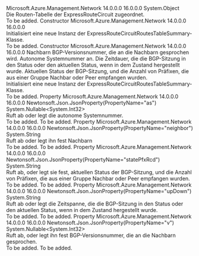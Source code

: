 <Type Name="ExpressRouteCircuitRoutesTableSummary" FullName="Microsoft.Azure.Management.Network.Models.ExpressRouteCircuitRoutesTableSummary">
  <TypeSignature Language="C#" Value="public class ExpressRouteCircuitRoutesTableSummary" />
  <TypeSignature Language="ILAsm" Value=".class public auto ansi beforefieldinit ExpressRouteCircuitRoutesTableSummary extends System.Object" />
  <TypeSignature Language="DocId" Value="T:Microsoft.Azure.Management.Network.Models.ExpressRouteCircuitRoutesTableSummary" />
  <TypeSignature Language="VB.NET" Value="Public Class ExpressRouteCircuitRoutesTableSummary" />
  <TypeSignature Language="F#" Value="type ExpressRouteCircuitRoutesTableSummary = class" />
  <AssemblyInfo>
    <AssemblyName>Microsoft.Azure.Management.Network</AssemblyName>
    <AssemblyVersion>14.0.0.0</AssemblyVersion>
    <AssemblyVersion>16.0.0.0</AssemblyVersion>
  </AssemblyInfo>
  <Base>
    <BaseTypeName>System.Object</BaseTypeName>
  </Base>
  <Interfaces />
  <Docs>
    <summary>
            Die Routen-Tabelle der ExpressRouteCircuit zugeordnet.
            </summary>
    <remarks>To be added.</remarks>
  </Docs>
  <Members>
    <Member MemberName=".ctor">
      <MemberSignature Language="C#" Value="public ExpressRouteCircuitRoutesTableSummary ();" />
      <MemberSignature Language="ILAsm" Value=".method public hidebysig specialname rtspecialname instance void .ctor() cil managed" />
      <MemberSignature Language="DocId" Value="M:Microsoft.Azure.Management.Network.Models.ExpressRouteCircuitRoutesTableSummary.#ctor" />
      <MemberSignature Language="VB.NET" Value="Public Sub New ()" />
      <MemberType>Constructor</MemberType>
      <AssemblyInfo>
        <AssemblyName>Microsoft.Azure.Management.Network</AssemblyName>
        <AssemblyVersion>14.0.0.0</AssemblyVersion>
        <AssemblyVersion>16.0.0.0</AssemblyVersion>
      </AssemblyInfo>
      <Parameters />
      <Docs>
        <summary>
            Initialisiert eine neue Instanz der ExpressRouteCircuitRoutesTableSummary-Klasse.
            </summary>
        <remarks>To be added.</remarks>
      </Docs>
    </Member>
    <Member MemberName=".ctor">
      <MemberSignature Language="C#" Value="public ExpressRouteCircuitRoutesTableSummary (string neighbor = null, Nullable&lt;int&gt; v = null, Nullable&lt;int&gt; asProperty = null, string upDown = null, string statePfxRcd = null);" />
      <MemberSignature Language="ILAsm" Value=".method public hidebysig specialname rtspecialname instance void .ctor(string neighbor, valuetype System.Nullable`1&lt;int32&gt; v, valuetype System.Nullable`1&lt;int32&gt; asProperty, string upDown, string statePfxRcd) cil managed" />
      <MemberSignature Language="DocId" Value="M:Microsoft.Azure.Management.Network.Models.ExpressRouteCircuitRoutesTableSummary.#ctor(System.String,System.Nullable{System.Int32},System.Nullable{System.Int32},System.String,System.String)" />
      <MemberSignature Language="VB.NET" Value="Public Sub New (Optional neighbor As String = null, Optional v As Nullable(Of Integer) = null, Optional asProperty As Nullable(Of Integer) = null, Optional upDown As String = null, Optional statePfxRcd As String = null)" />
      <MemberSignature Language="F#" Value="new Microsoft.Azure.Management.Network.Models.ExpressRouteCircuitRoutesTableSummary : string * Nullable&lt;int&gt; * Nullable&lt;int&gt; * string * string -&gt; Microsoft.Azure.Management.Network.Models.ExpressRouteCircuitRoutesTableSummary" Usage="new Microsoft.Azure.Management.Network.Models.ExpressRouteCircuitRoutesTableSummary (neighbor, v, asProperty, upDown, statePfxRcd)" />
      <MemberType>Constructor</MemberType>
      <AssemblyInfo>
        <AssemblyName>Microsoft.Azure.Management.Network</AssemblyName>
        <AssemblyVersion>14.0.0.0</AssemblyVersion>
        <AssemblyVersion>16.0.0.0</AssemblyVersion>
      </AssemblyInfo>
      <Parameters>
        <Parameter Name="neighbor" Type="System.String" />
        <Parameter Name="v" Type="System.Nullable&lt;System.Int32&gt;" />
        <Parameter Name="asProperty" Type="System.Nullable&lt;System.Int32&gt;" />
        <Parameter Name="upDown" Type="System.String" />
        <Parameter Name="statePfxRcd" Type="System.String" />
      </Parameters>
      <Docs>
        <param name="neighbor">Nachbarn</param>
        <param name="v">BGP-Versionsnummer, die an die Nachbarn gesprochen wird.</param>
        <param name="asProperty">Autonome Systemnummer an.</param>
        <param name="upDown">Die Zeitdauer, die die BGP-Sitzung in den Status oder den aktuellen Status, wenn in dem Zustand hergestellt wurde.</param>
        <param name="statePfxRcd">Aktuellen Status der BGP-Sitzung, und die Anzahl von Präfixen, die aus einer Gruppe Nachbar oder Peer empfangen wurden.</param>
        <summary>
            Initialisiert eine neue Instanz der ExpressRouteCircuitRoutesTableSummary-Klasse.
            </summary>
        <remarks>To be added.</remarks>
      </Docs>
    </Member>
    <Member MemberName="AsProperty">
      <MemberSignature Language="C#" Value="public Nullable&lt;int&gt; AsProperty { get; set; }" />
      <MemberSignature Language="ILAsm" Value=".property instance valuetype System.Nullable`1&lt;int32&gt; AsProperty" />
      <MemberSignature Language="DocId" Value="P:Microsoft.Azure.Management.Network.Models.ExpressRouteCircuitRoutesTableSummary.AsProperty" />
      <MemberSignature Language="VB.NET" Value="Public Property AsProperty As Nullable(Of Integer)" />
      <MemberSignature Language="F#" Value="member this.AsProperty : Nullable&lt;int&gt; with get, set" Usage="Microsoft.Azure.Management.Network.Models.ExpressRouteCircuitRoutesTableSummary.AsProperty" />
      <MemberType>Property</MemberType>
      <AssemblyInfo>
        <AssemblyName>Microsoft.Azure.Management.Network</AssemblyName>
        <AssemblyVersion>14.0.0.0</AssemblyVersion>
        <AssemblyVersion>16.0.0.0</AssemblyVersion>
      </AssemblyInfo>
      <Attributes>
        <Attribute>
          <AttributeName>Newtonsoft.Json.JsonProperty(PropertyName="as")</AttributeName>
        </Attribute>
      </Attributes>
      <ReturnValue>
        <ReturnType>System.Nullable&lt;System.Int32&gt;</ReturnType>
      </ReturnValue>
      <Docs>
        <summary>
            Ruft ab oder legt die autonome Systemnummer.
            </summary>
        <value>To be added.</value>
        <remarks>To be added.</remarks>
      </Docs>
    </Member>
    <Member MemberName="Neighbor">
      <MemberSignature Language="C#" Value="public string Neighbor { get; set; }" />
      <MemberSignature Language="ILAsm" Value=".property instance string Neighbor" />
      <MemberSignature Language="DocId" Value="P:Microsoft.Azure.Management.Network.Models.ExpressRouteCircuitRoutesTableSummary.Neighbor" />
      <MemberSignature Language="VB.NET" Value="Public Property Neighbor As String" />
      <MemberSignature Language="F#" Value="member this.Neighbor : string with get, set" Usage="Microsoft.Azure.Management.Network.Models.ExpressRouteCircuitRoutesTableSummary.Neighbor" />
      <MemberType>Property</MemberType>
      <AssemblyInfo>
        <AssemblyName>Microsoft.Azure.Management.Network</AssemblyName>
        <AssemblyVersion>14.0.0.0</AssemblyVersion>
        <AssemblyVersion>16.0.0.0</AssemblyVersion>
      </AssemblyInfo>
      <Attributes>
        <Attribute>
          <AttributeName>Newtonsoft.Json.JsonProperty(PropertyName="neighbor")</AttributeName>
        </Attribute>
      </Attributes>
      <ReturnValue>
        <ReturnType>System.String</ReturnType>
      </ReturnValue>
      <Docs>
        <summary>
            Ruft ab oder legt ihn fest Nachbarn
            </summary>
        <value>To be added.</value>
        <remarks>To be added.</remarks>
      </Docs>
    </Member>
    <Member MemberName="StatePfxRcd">
      <MemberSignature Language="C#" Value="public string StatePfxRcd { get; set; }" />
      <MemberSignature Language="ILAsm" Value=".property instance string StatePfxRcd" />
      <MemberSignature Language="DocId" Value="P:Microsoft.Azure.Management.Network.Models.ExpressRouteCircuitRoutesTableSummary.StatePfxRcd" />
      <MemberSignature Language="VB.NET" Value="Public Property StatePfxRcd As String" />
      <MemberSignature Language="F#" Value="member this.StatePfxRcd : string with get, set" Usage="Microsoft.Azure.Management.Network.Models.ExpressRouteCircuitRoutesTableSummary.StatePfxRcd" />
      <MemberType>Property</MemberType>
      <AssemblyInfo>
        <AssemblyName>Microsoft.Azure.Management.Network</AssemblyName>
        <AssemblyVersion>14.0.0.0</AssemblyVersion>
        <AssemblyVersion>16.0.0.0</AssemblyVersion>
      </AssemblyInfo>
      <Attributes>
        <Attribute>
          <AttributeName>Newtonsoft.Json.JsonProperty(PropertyName="statePfxRcd")</AttributeName>
        </Attribute>
      </Attributes>
      <ReturnValue>
        <ReturnType>System.String</ReturnType>
      </ReturnValue>
      <Docs>
        <summary>
            Ruft ab, oder legt sie fest, aktuellen Status der BGP-Sitzung, und die Anzahl von Präfixen, die aus einer Gruppe Nachbar oder Peer empfangen wurden.
            </summary>
        <value>To be added.</value>
        <remarks>To be added.</remarks>
      </Docs>
    </Member>
    <Member MemberName="UpDown">
      <MemberSignature Language="C#" Value="public string UpDown { get; set; }" />
      <MemberSignature Language="ILAsm" Value=".property instance string UpDown" />
      <MemberSignature Language="DocId" Value="P:Microsoft.Azure.Management.Network.Models.ExpressRouteCircuitRoutesTableSummary.UpDown" />
      <MemberSignature Language="VB.NET" Value="Public Property UpDown As String" />
      <MemberSignature Language="F#" Value="member this.UpDown : string with get, set" Usage="Microsoft.Azure.Management.Network.Models.ExpressRouteCircuitRoutesTableSummary.UpDown" />
      <MemberType>Property</MemberType>
      <AssemblyInfo>
        <AssemblyName>Microsoft.Azure.Management.Network</AssemblyName>
        <AssemblyVersion>14.0.0.0</AssemblyVersion>
        <AssemblyVersion>16.0.0.0</AssemblyVersion>
      </AssemblyInfo>
      <Attributes>
        <Attribute>
          <AttributeName>Newtonsoft.Json.JsonProperty(PropertyName="upDown")</AttributeName>
        </Attribute>
      </Attributes>
      <ReturnValue>
        <ReturnType>System.String</ReturnType>
      </ReturnValue>
      <Docs>
        <summary>
            Ruft ab oder legt die Zeitspanne, die die BGP-Sitzung in den Status oder den aktuellen Status, wenn in dem Zustand hergestellt wurde.
            </summary>
        <value>To be added.</value>
        <remarks>To be added.</remarks>
      </Docs>
    </Member>
    <Member MemberName="V">
      <MemberSignature Language="C#" Value="public Nullable&lt;int&gt; V { get; set; }" />
      <MemberSignature Language="ILAsm" Value=".property instance valuetype System.Nullable`1&lt;int32&gt; V" />
      <MemberSignature Language="DocId" Value="P:Microsoft.Azure.Management.Network.Models.ExpressRouteCircuitRoutesTableSummary.V" />
      <MemberSignature Language="VB.NET" Value="Public Property V As Nullable(Of Integer)" />
      <MemberSignature Language="F#" Value="member this.V : Nullable&lt;int&gt; with get, set" Usage="Microsoft.Azure.Management.Network.Models.ExpressRouteCircuitRoutesTableSummary.V" />
      <MemberType>Property</MemberType>
      <AssemblyInfo>
        <AssemblyName>Microsoft.Azure.Management.Network</AssemblyName>
        <AssemblyVersion>14.0.0.0</AssemblyVersion>
        <AssemblyVersion>16.0.0.0</AssemblyVersion>
      </AssemblyInfo>
      <Attributes>
        <Attribute>
          <AttributeName>Newtonsoft.Json.JsonProperty(PropertyName="v")</AttributeName>
        </Attribute>
      </Attributes>
      <ReturnValue>
        <ReturnType>System.Nullable&lt;System.Int32&gt;</ReturnType>
      </ReturnValue>
      <Docs>
        <summary>
            Ruft ab, oder legt ihn fest BGP-Versionsnummer, die an die Nachbarn gesprochen.
            </summary>
        <value>To be added.</value>
        <remarks>To be added.</remarks>
      </Docs>
    </Member>
  </Members>
</Type>